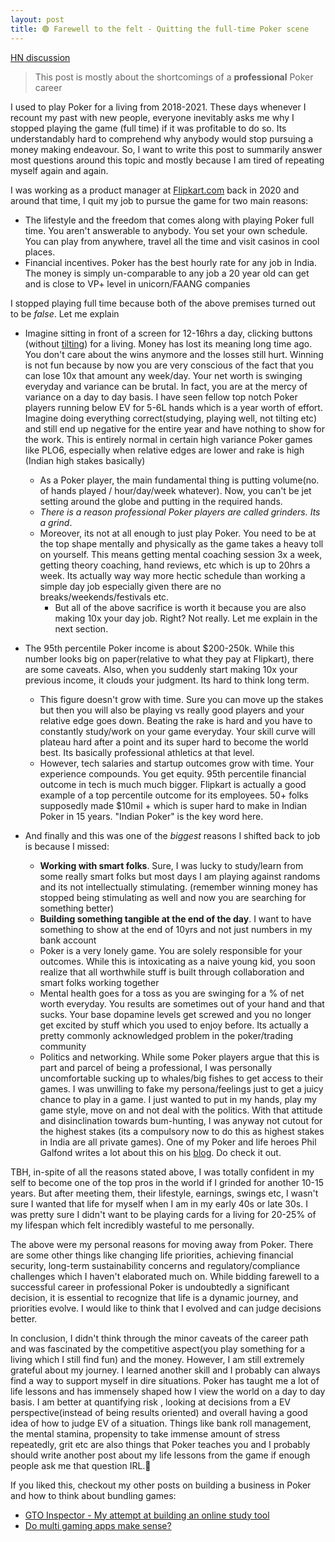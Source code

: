 ```yaml
---
layout: post
title: 🟢 Farewell to the felt - Quitting the full-time Poker scene
---
```

[HN discussion](https://news.ycombinator.com/item?id=38262425)

> This post is mostly about the shortcomings of a **professional** Poker career

I used to play Poker for a living from 2018-2021. These days whenever I recount my past with new people, everyone inevitably asks me why I stopped playing the game (full time) if it was profitable to do so. Its understandably hard to comprehend why anybody would stop pursuing a money making endeavour. So, I want to write this post to summarily answer most questions around this topic and mostly because I am tired of repeating myself again and again. 

I was working as a product manager at [Flipkart.com](https://flipkart.com) back in 2020 and around that time, I quit my job to pursue the game for two main reasons: 

- The lifestyle and the freedom that comes along with playing Poker full time. You aren't answerable to anybody. You set your own schedule. You can play from anywhere, travel all the time and visit casinos in cool places.
- Financial incentives. Poker has the best hourly rate for any job in India. The money is simply un-comparable to any job a 20 year old can get and is close to VP+ level in unicorn/FAANG companies

I stopped playing full time because both of the above premises turned out to be *false*. Let me explain

- Imagine sitting in front of a screen for 12-16hrs a day, clicking buttons (without [tilting](https://en.wikipedia.org/wiki/Tilt_(poker))) for a living. Money has lost its meaning long time ago. You don't care about the wins anymore and the losses still hurt. Winning is not fun because by now you are very conscious of the fact that you can lose 10x that amount any week/day. Your net worth is swinging everyday and variance can be brutal. In fact, you are at the mercy of variance on a day to day basis. I have seen fellow top notch Poker players running below EV for 5-6L hands which is a year worth of effort. Imagine doing everything correct(studying, playing well, not tilting etc) and still end up negative for the entire year and have nothing to show for the work. This is entirely normal in certain high variance Poker games like PLO6, especially when relative edges are lower and rake is high (Indian high stakes basically)

  - As a Poker player, the main fundamental thing is putting volume(no. of hands played / hour/day/week whatever). Now, you can't be jet setting around the globe and putting in the required hands. 
  - *There is a reason professional Poker players are called grinders. Its a grind*. 
  - Moreover, its not at all enough to just play Poker. You need to be at the top shape mentally and physically as the game takes a heavy toll on yourself. This means getting mental coaching session 3x a week, getting theory coaching, hand reviews, etc which is up to 20hrs a week. Its actually way way more hectic schedule than working a simple day job especially given there are no breaks/weekends/festivals etc. 
    - But all of the above sacrifice is worth it because you are also making 10x your day job. Right? Not really. Let me explain in the next section. 

- The 95th percentile Poker income is about $200-250k. While this number looks big on paper(relative to what they pay at Flipkart), there are some caveats. Also, when you suddenly start making 10x your previous income, it clouds your judgment. Its hard to think long term. 

  - This figure doesn't grow with time. Sure you can move up the stakes but then you will also be playing vs really good players and your relative edge goes down. Beating the rake is hard and you have to constantly study/work on your game everyday. Your skill curve will plateau hard after a point and its super hard to become the world best. Its basically professional athletics at that level.
  - However, tech salaries and startup outcomes grow with time. Your experience compounds. You get equity. 95th percentile financial outcome in tech is much much bigger. Flipkart is actually a good example of a top percentile outcome for its employees. 50+ folks supposedly made $10mil + which is super hard to make in Indian Poker in 15 years. "Indian Poker" is the key word here.  

- And finally and this was one of the *biggest* reasons I shifted back to job is because I missed: 

  - **Working with smart folks**. Sure, I was lucky to study/learn from some really smart folks but most days I am playing against randoms and its not intellectually stimulating. (remember winning money has stopped being stimulating as well and now you are searching for something better)
  - **Building something tangible at the end of the day**. I want to have something to show at the end of 10yrs and not just numbers in my bank account 
  - Poker is a very lonely game. You are solely responsible for your outcomes. While this is intoxicating as a naive young kid, you soon realize that all worthwhile stuff is built through collaboration and smart folks working together
  - Mental health goes for a toss as you are swinging for a % of net worth everyday. You results are sometimes out of your hand and that sucks. Your base dopamine levels get screwed and you no longer get excited by stuff which you used to enjoy before. Its actually a pretty commonly acknowledged problem in the poker/trading community 
  - Politics and networking. While some Poker players argue that this is part and parcel of being a professional, I was personally uncomfortable sucking up to whales/big fishes to get access to their games. I was unwilling to fake my persona/feelings just to get a juicy chance to play in a game. I just wanted to put in my hands, play my game style, move on and not deal with the politics. With that attitude and disinclination towards bum-hunting, I was anyway not cutout for the highest stakes (its a compulsory now to do this as highest stakes in India are all private games). One of my Poker and life heroes Phil Galfond writes a lot about this on his [blog](https://newsletter.philgalfond.com/). Do check it out. 

TBH, in-spite of all the reasons stated above, I was totally confident in my self to become one of the top pros in the world if I grinded for another 10-15 years. But after meeting them, their lifestyle, earnings, swings etc, I wasn't sure I wanted that life for myself when I am in my early 40s or late 30s. I was pretty sure I didn't want to be playing cards for a living for 20-25% of my lifespan which felt incredibly wasteful to me personally. 
  
The above were my personal reasons for moving away from Poker. There are some other things like changing life priorities, achieving financial security, long-term sustainability concerns and regulatory/compliance challenges which I haven't elaborated much on. While bidding farewell to a successful career in professional Poker is undoubtedly a significant decision, it is essential to recognize that life is a dynamic journey, and priorities evolve. I would like to think that I evolved and can judge decisions better. 

In conclusion, I didn't think through the minor caveats of the career path and was fascinated by the competitive aspect(you play something for a living which I still find fun) and the money. However, I am still extremely grateful about my journey. I learned another skill and I probably can always find a way to support myself in dire situations. Poker has taught me a lot of life lessons and has immensely shaped how I view the world on a day to day basis. I am better at quantifying risk , looking at decisions from a EV perspective(instead of being results oriented) and overall having a good idea of how to judge EV of a situation. Things like bank roll management, the mental stamina, propensity to take immense amount of stress repeatedly, grit etc are also things that Poker teaches you and I probably should write another post about my life lessons from the game if enough people ask me that question IRL.🤣

If you liked this, checkout my other posts on building a business in Poker and how to think about bundling games: 

- [GTO Inspector - My attempt at building an online study tool](https://rnikhil.com/2022/06/15/gtoinspector-startup.html)
- [Do multi gaming apps make sense?](https://rnikhil.com/2023/04/09/multi-vs-single-gaming.html)